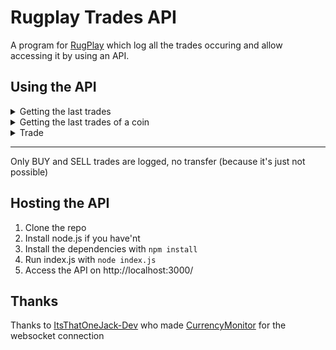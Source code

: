 # Rugplay Trades API
A program for [RugPlay](https://rugplay.com/) which log all the trades occuring and allow accessing it by using an API.

## Using the API
<details>
<summary>Getting the last trades</summary>

`/api/last/?[amount]`  
Returns the last trades  
The *amount* parameter is optional, if it's not given, it will return all the last trades (max 10,000)

> Example  
> `/api/last/2000` will return the last 2,000 trades (if there is 2,000 trades)

</details>

<details>
<summary>Getting the last trades of a coin</summary>

`/api/coin/[coinSymbol]/?[amount]`  
Returns the last trades of [coinSymbol]  
The *amount* parameter is optional, if it's not given, it will return all the last trades

> Example  
> `/api/coin/CRINGE/50` will return the last 50 trades of *CRINGE (if there is 50 trades)

</details>

<details>
<summary>Trade</summary>

A trade is formed like this

```json
{
    "type": "BUY",
    "username": "bdn_fr",
    "userImage": "avatars/4958.webp",
    "amount": 165805.865648495,
    "coinSymbol": "CRINGE",
    "coinName": "CRINGE",
    "coinIcon": "coins/cringe.webp",
    "totalValue": 3000,
    "price": 0.0185015099234272,
    "timestamp": 1750989261632,
    "userId": "4958"
},
```

</details>

---

Only BUY and SELL trades are logged, no transfer (because it's just not possible)

## Hosting the API
1. Clone the repo
2. Install node.js if you have'nt
3. Install the dependencies with `npm install`
4. Run index.js with `node index.js`
5. Access the API on http://localhost:3000/

## Thanks

Thanks to [ItsThatOneJack-Dev](https://github.com/ItsThatOneJack-Dev/CurrencyMonitor) who made [CurrencyMonitor](https://github.com/ItsThatOneJack-Dev/CurrencyMonitor) for the websocket connection